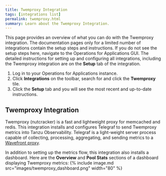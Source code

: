 ```yaml
---
title: Twemproxy Integration
tags: [integrations list]
permalink: twemproxy.html
summary: Learn about the Twemproxy Integration.
---
```


This page provides an overview of what you can do with the Twemproxy integration. The documentation pages only for a limited number of integrations contain the setup steps and instructions. If you do not see the setup steps here, navigate to the Operations for Applications GUI. The detailed instructions for setting up and configuring all integrations, including the Twemproxy integration are on the **Setup** tab of the integration.

1. Log in to your Operations for Applications instance. 
2. Click **Integrations** on the toolbar, search for and click the **Twemproxy** tile. 
3. Click the **Setup** tab and you will see the most recent and up-to-date instructions.

## Twemproxy Integration

Twemproxy (nutcracker) is a fast and lightweight proxy for memcached and redis.
This integration installs and configures Telegraf to send Twemproxy metrics into Tanzu Observability. Telegraf is a light-weight server process capable of collecting, processing, aggregating, and sending metrics to a [Wavefront proxy](https://docs.wavefront.com/proxies.html).

In addition to setting up the metrics flow, this integration also installs a dashboard. Here are the **Overview** and **Pool Stats** sections of a dashboard displaying Twemproxy metrics:
{% include image.md src="images/twemproxy_dashboard.png" width="80" %}




